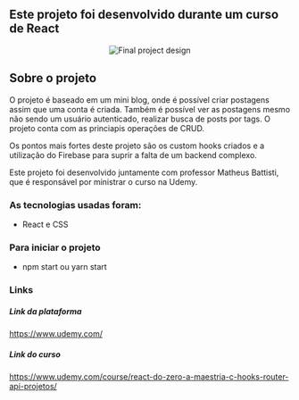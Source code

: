 ## Este projeto foi desenvolvido durante um curso de React
<div align="center">

![Final project design](https://user-images.githubusercontent.com/43121767/181080546-66711606-7836-4924-a7b7-41ff77ef25e8.png)


</div>

## Sobre o projeto

O projeto é baseado em um mini blog, onde é possível criar postagens assim que uma conta é criada. Também é possível ver as postagens mesmo não sendo um usuário autenticado, realizar busca de posts por tags.
O projeto conta com as princiapis operações de CRUD.

Os pontos mais fortes deste projeto são os custom hooks criados e a utilização do Firebase para suprir a falta de um backend complexo. 


Este projeto foi desenvolvido juntamente com professor Matheus Battisti, que é responsável por ministrar o curso na Udemy.

### As tecnologias usadas foram:
- React e CSS


### Para iniciar o projeto

- npm start ou yarn start

### Links
##### Link da plataforma

https://www.udemy.com/

##### Link do curso
https://www.udemy.com/course/react-do-zero-a-maestria-c-hooks-router-api-projetos/
